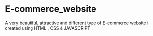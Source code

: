 # E-commerce_website
A very beautiful, attractive and different type of E-commerce website i created using HTML , CSS &amp; JAVASCRIPT
